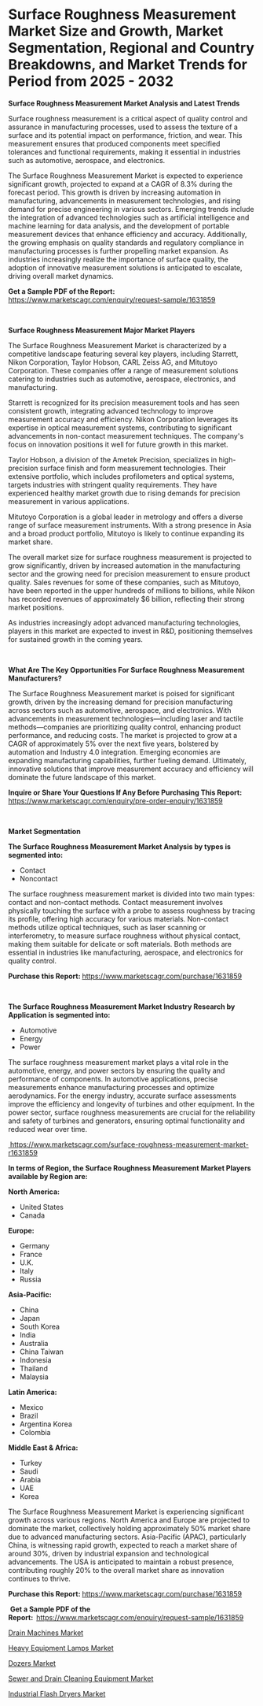 <p><h1>Surface Roughness Measurement Market Size and Growth, Market Segmentation, Regional and Country Breakdowns, and Market Trends for Period from 2025 -  2032</h1></p><p><strong>Surface Roughness Measurement Market Analysis and Latest Trends</strong></p>
<p><p>Surface roughness measurement is a critical aspect of quality control and assurance in manufacturing processes, used to assess the texture of a surface and its potential impact on performance, friction, and wear. This measurement ensures that produced components meet specified tolerances and functional requirements, making it essential in industries such as automotive, aerospace, and electronics.</p><p>The Surface Roughness Measurement Market is expected to experience significant growth, projected to expand at a CAGR of 8.3% during the forecast period. This growth is driven by increasing automation in manufacturing, advancements in measurement technologies, and rising demand for precise engineering in various sectors. Emerging trends include the integration of advanced technologies such as artificial intelligence and machine learning for data analysis, and the development of portable measurement devices that enhance efficiency and accuracy. Additionally, the growing emphasis on quality standards and regulatory compliance in manufacturing processes is further propelling market expansion. As industries increasingly realize the importance of surface quality, the adoption of innovative measurement solutions is anticipated to escalate, driving overall market dynamics.</p></p>
<p><strong>Get a Sample PDF of the Report:&nbsp;</strong> <a href="https://www.marketscagr.com/enquiry/request-sample/1631859?utm_campaign=1944&utm_medium=2&utm_source=Github&utm_content=ia&utm_term=10042025&utm_id=surface-roughness-measurement">https://www.marketscagr.com/enquiry/request-sample/1631859</a></p>
<p>&nbsp;</p>
<p><strong>Surface Roughness Measurement Major Market Players</strong></p>
<p><p>The Surface Roughness Measurement Market is characterized by a competitive landscape featuring several key players, including Starrett, Nikon Corporation, Taylor Hobson, CARL Zeiss AG, and Mitutoyo Corporation. These companies offer a range of measurement solutions catering to industries such as automotive, aerospace, electronics, and manufacturing.</p><p>Starrett is recognized for its precision measurement tools and has seen consistent growth, integrating advanced technology to improve measurement accuracy and efficiency. Nikon Corporation leverages its expertise in optical measurement systems, contributing to significant advancements in non-contact measurement techniques. The company's focus on innovation positions it well for future growth in this market.</p><p>Taylor Hobson, a division of the Ametek Precision, specializes in high-precision surface finish and form measurement technologies. Their extensive portfolio, which includes profilometers and optical systems, targets industries with stringent quality requirements. They have experienced healthy market growth due to rising demands for precision measurement in various applications.</p><p>Mitutoyo Corporation is a global leader in metrology and offers a diverse range of surface measurement instruments. With a strong presence in Asia and a broad product portfolio, Mitutoyo is likely to continue expanding its market share.</p><p>The overall market size for surface roughness measurement is projected to grow significantly, driven by increased automation in the manufacturing sector and the growing need for precision measurement to ensure product quality. Sales revenues for some of these companies, such as Mitutoyo, have been reported in the upper hundreds of millions to billions, while Nikon has recorded revenues of approximately $6 billion, reflecting their strong market positions.</p><p>As industries increasingly adopt advanced manufacturing technologies, players in this market are expected to invest in R&D, positioning themselves for sustained growth in the coming years.</p></p>
<p>&nbsp;</p>
<p><strong>What Are The Key Opportunities For Surface Roughness Measurement Manufacturers?</strong></p>
<p><p>The Surface Roughness Measurement market is poised for significant growth, driven by the increasing demand for precision manufacturing across sectors such as automotive, aerospace, and electronics. With advancements in measurement technologies—including laser and tactile methods—companies are prioritizing quality control, enhancing product performance, and reducing costs. The market is projected to grow at a CAGR of approximately 5% over the next five years, bolstered by automation and Industry 4.0 integration. Emerging economies are expanding manufacturing capabilities, further fueling demand. Ultimately, innovative solutions that improve measurement accuracy and efficiency will dominate the future landscape of this market.</p></p>
<p><strong>Inquire or Share Your Questions If Any Before Purchasing This Report:</strong> <a href="https://www.marketscagr.com/enquiry/pre-order-enquiry/1631859?utm_campaign=1944&utm_medium=2&utm_source=Github&utm_content=ia&utm_term=10042025&utm_id=surface-roughness-measurement">https://www.marketscagr.com/enquiry/pre-order-enquiry/1631859</a></p>
<p>&nbsp;</p>
<p><strong>Market Segmentation</strong></p>
<p><strong>The Surface Roughness Measurement Market Analysis by types is segmented into:</strong></p>
<p><ul><li>Contact</li><li>Noncontact</li></ul></p>
<p><p>The surface roughness measurement market is divided into two main types: contact and non-contact methods. Contact measurement involves physically touching the surface with a probe to assess roughness by tracing its profile, offering high accuracy for various materials. Non-contact methods utilize optical techniques, such as laser scanning or interferometry, to measure surface roughness without physical contact, making them suitable for delicate or soft materials. Both methods are essential in industries like manufacturing, aerospace, and electronics for quality control.</p></p>
<p><strong>Purchase this Report:&nbsp;</strong><a href="https://www.marketscagr.com/purchase/1631859?utm_campaign=1944&utm_medium=2&utm_source=Github&utm_content=ia&utm_term=10042025&utm_id=surface-roughness-measurement">https://www.marketscagr.com/purchase/1631859</a></p>
<p>&nbsp;</p>
<p><strong>The Surface Roughness Measurement Market Industry Research by Application is segmented into:</strong></p>
<p><ul><li>Automotive</li><li>Energy</li><li>Power</li></ul></p>
<p><p>The surface roughness measurement market plays a vital role in the automotive, energy, and power sectors by ensuring the quality and performance of components. In automotive applications, precise measurements enhance manufacturing processes and optimize aerodynamics. For the energy industry, accurate surface assessments improve the efficiency and longevity of turbines and other equipment. In the power sector, surface roughness measurements are crucial for the reliability and safety of turbines and generators, ensuring optimal functionality and reduced wear over time.</p></p>
<p><a href="https://www.marketscagr.com/surface-roughness-measurement-market-r1631859?utm_campaign=1944&utm_medium=2&utm_source=Github&utm_content=ia&utm_term=10042025&utm_id=surface-roughness-measurement">&nbsp;https://www.marketscagr.com/surface-roughness-measurement-market-r1631859</a></p>
<p><strong>In terms of Region, the Surface Roughness Measurement Market Players available by Region are:</strong></p>
<p>
    <p> <strong> North America: </strong>
        <ul>
            <li>United States</li>
            <li>Canada</li>
        </ul>
        </p> 
    <p> <strong> Europe: </strong>
        <ul>
            <li>Germany</li>
            <li>France</li>
            <li>U.K.</li>
            <li>Italy</li>
            <li>Russia</li>
        </ul>
        </p> 
    <p> <strong> Asia-Pacific: </strong>
        <ul>
            <li>China</li>
            <li>Japan</li>
            <li>South Korea</li>
            <li>India</li>
            <li>Australia</li>
            <li>China Taiwan</li>
            <li>Indonesia</li>
            <li>Thailand</li>
            <li>Malaysia</li>
        </ul>
        </p> 
    <p> <strong> Latin America: </strong>
        <ul>
            <li>Mexico</li>
            <li>Brazil</li>
            <li>Argentina Korea</li>
            <li>Colombia</li>
        </ul>
        </p> 
    <p> <strong> Middle East & Africa: </strong>
        <ul>
            <li>Turkey</li>
            <li>Saudi</li>
            <li>Arabia</li>
            <li>UAE</li>
            <li>Korea</li>
        </ul>
    </p>
    </p>
<p><p>The Surface Roughness Measurement Market is experiencing significant growth across various regions. North America and Europe are projected to dominate the market, collectively holding approximately 50% market share due to advanced manufacturing sectors. Asia-Pacific (APAC), particularly China, is witnessing rapid growth, expected to reach a market share of around 30%, driven by industrial expansion and technological advancements. The USA is anticipated to maintain a robust presence, contributing roughly 20% to the overall market share as innovation continues to thrive.</p></p>
<p><strong>Purchase this Report: </strong><a href="https://www.marketscagr.com/purchase/1631859?utm_campaign=1944&utm_medium=2&utm_source=Github&utm_content=ia&utm_term=10042025&utm_id=surface-roughness-measurement">https://www.marketscagr.com/purchase/1631859</a></p>
<p>&nbsp;<strong>Get a Sample PDF of the Report:&nbsp;&nbsp;</strong><a href="https://www.marketscagr.com/enquiry/request-sample/1631859?utm_campaign=1944&utm_medium=2&utm_source=Github&utm_content=ia&utm_term=10042025&utm_id=surface-roughness-measurement">https://www.marketscagr.com/enquiry/request-sample/1631859</a></p>
<p><strong></strong></p>
<p><p><a href="https://github.com/dagnewopus/Market-Research-Report-List-1/blob/main/drain-machines-market.md?utm_campaign=1944&utm_medium=2&utm_source=Github&utm_content=ia&utm_term=10042025&utm_id=surface-roughness-measurement">Drain Machines Market</a></p><p><a href="https://github.com/suebabuhai/Market-Research-Report-List-1/blob/main/heavy-equipment-lamps-market.md?utm_campaign=1944&utm_medium=2&utm_source=Github&utm_content=ia&utm_term=10042025&utm_id=surface-roughness-measurement">Heavy Equipment Lamps Market</a></p><p><a href="https://github.com/nyanikumchu/Market-Research-Report-List-1/blob/main/dozers-market.md?utm_campaign=1944&utm_medium=2&utm_source=Github&utm_content=ia&utm_term=10042025&utm_id=surface-roughness-measurement">Dozers Market</a></p><p><a href="https://github.com/papnider/Market-Research-Report-List-1/blob/main/sewer-and-drain-cleaning-equipment-market.md?utm_campaign=1944&utm_medium=2&utm_source=Github&utm_content=ia&utm_term=10042025&utm_id=surface-roughness-measurement">Sewer and Drain Cleaning Equipment Market</a></p><p><a href="https://github.com/foustzelmsdv/Market-Research-Report-List-1/blob/main/industrial-flash-dryers-market.md?utm_campaign=1944&utm_medium=2&utm_source=Github&utm_content=ia&utm_term=10042025&utm_id=surface-roughness-measurement">Industrial Flash Dryers Market</a></p></p>